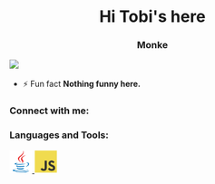 <h1 align="center">Hi Tobi's here</h1>
<h3 align="center">Monke</h3>

![](https://media.tenor.com/J-JoCq1tD8oAAAAC/say-my-name-meme-say-my-name.gif)
- ⚡ Fun fact **Nothing funny here.**

    

<h3 align="left">Connect with me:</h3>
<p align="left">
</p>


<h3 align="left">Languages and Tools:</h3>
<p align="left"> <a href="https://www.java.com" target="_blank" rel="noreferrer"> <img src="https://raw.githubusercontent.com/devicons/devicon/master/icons/java/java-original.svg" alt="java" width="40" height="40"/> </a> <a href="https://developer.mozilla.org/en-US/docs/Web/JavaScript" target="_blank" rel="noreferrer"> <img src="https://raw.githubusercontent.com/devicons/devicon/master/icons/javascript/javascript-original.svg" alt="javascript" width="40" height="40"/> </a> </p>
